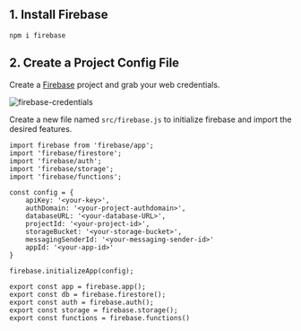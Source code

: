 ## 1. Install Firebase

```
npm i firebase
```

## 2. Create a Project Config File

Create a [Firebase](https://firebase.google.com/) project and grab your web credentials. 

![firebase-credentials](https://firebasestorage.googleapis.com/v0/b/fireship-lessons.appspot.com/o/add-app.PNG?alt=media&token=b31bcba9-4493-44de-9f21-0b60d05caee5)


Create a new file named `src/firebase.js` to initialize firebase and import the desired features. 

```
import firebase from 'firebase/app';
import 'firebase/firestore';
import 'firebase/auth';
import 'firebase/storage';
import 'firebase/functions';

const config = {
    apiKey: '<your-key>',
    authDomain: '<your-project-authdomain>',
    databaseURL: '<your-database-URL>',
    projectId: '<your-project-id>',
    storageBucket: '<your-storage-bucket>',
    messagingSenderId: '<your-messaging-sender-id>'
    appId: '<your-app-id>'
}

firebase.initializeApp(config);

export const app = firebase.app();
export const db = firebase.firestore();
export const auth = firebase.auth();
export const storage = firebase.storage();
export const functions = firebase.functions()
```
